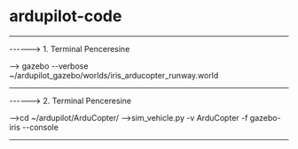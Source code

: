 # ardupilot-code
___________________________________________

------>  1. Terminal Penceresine

-->  gazebo --verbose ~/ardupilot_gazebo/worlds/iris_arducopter_runway.world
___________________________________________

------>  2. Terminal Penceresine

-->cd ~/ardupilot/ArduCopter/
-->sim_vehicle.py -v ArduCopter -f gazebo-iris --console
___________________________________________
